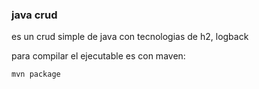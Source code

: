 ### java crud

es un crud simple de java con tecnologias de h2, logback

para compilar el ejecutable es con maven:

```
mvn package
```
